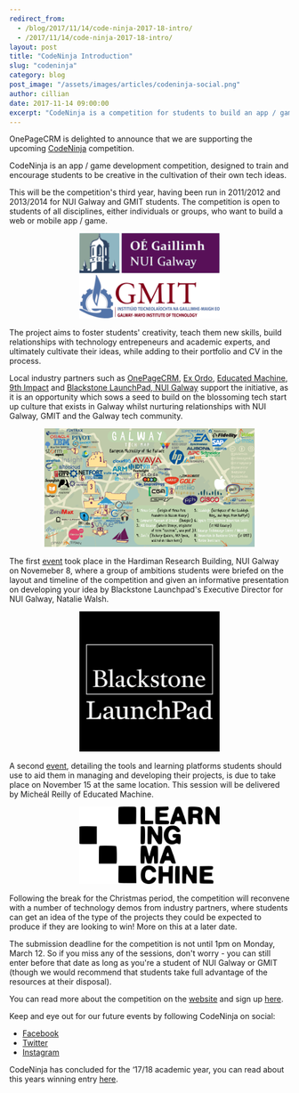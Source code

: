 ```yaml
---
redirect_from:
  - /blog/2017/11/14/code-ninja-2017-18-intro/
  - /2017/11/14/code-ninja-2017-18-intro/
layout: post
title: "CodeNinja Introduction"
slug: "codeninja"
category: blog
post_image: "/assets/images/articles/codeninja-social.png"
author: cillian
date: 2017-11-14 09:00:00
excerpt: "CodeNinja is a competition for students to build an app / game"
---
```


OnePageCRM is delighted to announce that we are supporting the upcoming <a href="http://codeninja.ie" target="_blank">CodeNinja</a> competition. 

CodeNinja is an app / game development competition, designed to train and encourage students to be creative in the cultivation of their own tech ideas.

This will be the competition's third year, having been run in 2011/2012 and 2013/2014 for NUI Galway and GMIT students. The competition is open to students of all disciplines, either individuals or groups, who want to build a web or mobile app / game.

<div style="text-align: center">
    <img src="/assets/images/codeninja/nuig.png" alt="Codeninja nuig" class="img-responsive"
     style="width: 50%" /><br />
</div>

<div style="text-align: center">
    <img src="/assets/images/codeninja/gmit.png" alt="Codeninja gmit"  class="img-responsive"
     style="width: 50%" /><br />
</div>

The project aims to foster students' creativity, teach them new skills, build relationships with technology entrepeneurs and academic experts, and ultimately cultivate their ideas, while adding to their portfolio and CV in the process.

Local industry partners such as <a href="https://www.onepagecrm.com" target="_blank">OnePageCRM</a>, <a href="https://www.exordo.com" target="_blank">Ex Ordo</a>, <a href="https://educatedmachine.com" target="_blank">Educated Machine</a>, <a href="http://9thimpact.com" target="_blank">9th Impact</a> and <a href="http://launchpadnuig.com" target="_blank">Blackstone LaunchPad, NUI Galway</a> support the initiative, as it is an opportunity which sows a seed to build on the blossoming tech start up culture that exists in Galway whilst nurturing relationships with NUI Galway, GMIT and the Galway tech community.

<div style="text-align: center">
    <img src="/assets/images/codeninja/galway-tech-map-2015.png" alt="code ninja" class="img-responsive"
     style="width: 75%" /><br />
</div>

The first <a href="https://www.facebook.com/events/1573550432705535" target="_blank">event</a> took place in the Hardiman Research Building, NUI Galway on Novemeber 8, where a group of ambitions students were briefed on the layout and timeline of the competition and given an informative presentation on developing your idea by Blackstone Launchpad's Executive Director for NUI Galway, Natalie Walsh. 

<div style="text-align: center">
    <img src="/assets/images/codeninja/blackstone-launchpad.png" alt="code ninja" class="img-responsive"
     style="width: 50%" /><br />
</div>

A second <a href="https://www.facebook.com/events/1547890105290234" target="_blank">event</a>, detailing the tools and learning platforms students should use to aid them in managing and developing their projects, is due to take place on November 15 at the same location. This session will be delivered by Micheál Reilly of Educated Machine.

<div style="text-align: center">
    <img src="/assets/images/codeninja/learning-machine.png" alt="code ninja" class="img-responsive"
     style="width: 50%" /><br />
</div>

Following the break for the Christmas period, the competition will reconvene with a number of technology demos from industry partners, where students can get an idea of the type of the projects they could be expected to produce if they are looking to win! More on this at a later date.

The submission deadline for the competition is not until 1pm on Monday, March 12. So if you miss any of the sessions, don't worry - you can still enter before that date as long as you're a student of NUI Galway or GMIT (though we would recommend that students take full advantage of the resources at their disposal).

You can read more about the competition on the <a href="http://codeninja.ie" target="_blank">website</a> and sign up <a href="http://codeninja.ie/#register" target="_blank">here</a>.

Keep and eye out for our future events by following CodeNinja on social:
<ul>
<li><a href="https://www.facebook.com/CodeNinjaIE" target="_blank">Facebook</a></li>
<li><a href="https://twitter.com/CodeNinjaie" target="_blank">Twitter</a></li>
<li><a href="https://www.instagram.com/codeninjaie" target="_blank">Instagram</a></li>
</ul>

CodeNinja has concluded for the ‘17/18 academic year, you can read about this years winning entry
<a href="/blog/2018/04/20/code-ninja-2017-18-results.html">here</a>.
